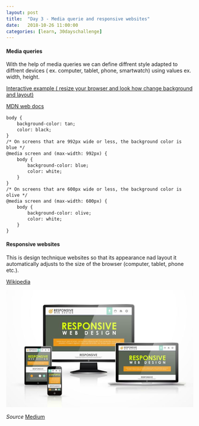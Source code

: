 ```yaml
---
layout: post
title:  "Day 3 - Media querie and responsive websites"
date:   2018-10-26 11:00:00
categories: [learn, 30dayschallenge]
---
```


#### Media queries

With the help of media queries we can define diffrent style adapted to diffrent devices ( ex. computer, tablet, phone, smartwatch) using values ex. width, height.

[Interactive example ( resize your browser and look how change background and layout)](https://www.w3schools.com/css/tryit.asp?filename=trycss_mediaqueries_ex1 "Interactive example ( resize your browser and look how change background and layput)")

[MDN web docs](https://developer.mozilla.org/pl/docs/Web/CSS/Media_Queries/Using_media_queries "MDN web docs")

```
body {
    background-color: tan;
    color: black;
}
/* On screens that are 992px wide or less, the background color is blue */
@media screen and (max-width: 992px) {
    body {
        background-color: blue;
        color: white;
    }
}
/* On screens that are 600px wide or less, the background color is olive */
@media screen and (max-width: 600px) {
    body {
        background-color: olive;
        color: white;
    }
}
```

#### Responsive websites

This is design technique websites so that its appearance nad layout it automatically adjusts to the size of the browser (computer, tablet, phone etc.).

[Wikipedia](https://pl.wikipedia.org/wiki/Responsive_web_design "Wikipedia")

![Responsive web design](/assets/responsive_web_design.jpg)

*Source* [Medium](https://medium.com/level-up-web/best-practices-of-responsive-web-design-6da8578f65c4)